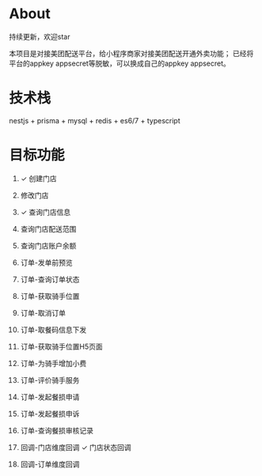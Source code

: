 # About

持续更新，欢迎star

本项目是对接美团配送平台，给小程序商家对接美团配送开通外卖功能； 已经将平台的appkey appsecret等脱敏，可以换成自己的appkey appsecret。

# 技术栈
nestjs + prisma + mysql + redis + es6/7 + typescript


# 目标功能

1. ✓ 创建门店 
2. 修改门店
3. ✓ 查询门店信息
4. 查询门店配送范围
5. 查询门店账户余额

6. 订单-发单前预览
7. 订单-查询订单状态
8. 订单-获取骑手位置
9. 订单-取消订单
10. 订单-取餐码信息下发
11. 订单-获取骑手位置H5页面
12. 订单-为骑手增加小费
13. 订单-评价骑手服务
14. 订单-发起餐损申请
15. 订单-发起餐损申诉
16. 订单-查询餐损审核记录

17. 回调-门店维度回调
    ✓ 门店状态回调

18. 回调-订单维度回调
